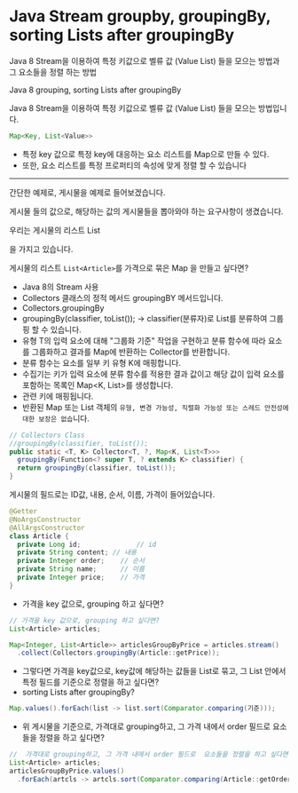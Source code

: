 

# Java Stream groupby, groupingBy, sorting Lists after groupingBy



Java 8 Stream을 이용하여 특정 키값으로 벨류 값 (Value List) 들을 모으는 방법과 그 요소들을 정렬 하는 방법

Java 8 grouping, sorting Lists after groupingBy



Java 8 Stream을 이용하여 특정 키값으로 벨류 값 (Value List) 들을 모으는 방법입니다.

```java
Map<Key, List<Value>>
```

* 특정 key 값으로 특정 key에 대응하는 요소 리스트를 Map으로 만들 수 있다.
* 또한, 요소 리스트를 특정 프로퍼티의 속성에 맞게 정렬 할 수 있습니다

---

간단한 예제로, 게시물을 예제로 들어보겠습니다.

게시물 들의 값으로,  해당하는 값의 게시물들을 뽑아와야 하는 요구사항이 생겼습니다. 

우리는 게시물의 리스트 List<Article>을 가지고 있습니다. 

게시물의 리스트 `List<Article>`를 가격으로 묶은 Map 을 만들고 싶다면?

* Java 8의 Stream 사용
* Collectors 클래스의 정적 메서드 groupingBY 메서드입니다. 
* Collectors.groupingBy
* groupingBy(classifier, toList()); -> classifier(분류자)로 List를 분류하여 그룹핑 할 수 있습니다.
* 유형 T의 입력 요소에 대해 "그룹화 기준" 작업을 구현하고 분류 함수에 따라 요소를 그룹화하고 결과를 Map에 반환하는 Collector를 반환합니다. 
* 분류 함수는 요소를 일부 키 유형 K에 매핑합니다. 
* 수집기는 키가 입력 요소에 분류 함수를 적용한 결과 값이고 해당 값이 입력 요소를 포함하는 목록인 Map<K, List<T>>를 생성합니다.
* 관련 키에 매핑됩니다. 
* 반환된 Map 또는 List 객체의 `유형, 변경 가능성, 직렬화 가능성 또는 스레드 안전성에 대한 보장은 없습`니다.

```java
// Collectors Class
//groupingBy(classifier, toList());  
public static <T, K> Collector<T, ?, Map<K, List<T>>> 
  groupingBy(Function<? super T, ? extends K> classifier) {
  return groupingBy(classifier, toList());
}
```



게시물의 필드로는 ID값, 내용, 순서, 이름, 가격이 들어있습니다.

```java
@Getter
@NoArgsConstructor    
@AllArgsConstructor
class Article {
  private Long id; 				// id
  private String content; // 내용 
  private Integer order;	// 순서
  private String name;		// 이름
  private Integer price;	// 가격
}
```



* 가격을 key 값으로, grouping 하고 싶다면?

```java
// 가격을 key 값으로, grouping 하고 싶다면?
List<Article> articles;

Map<Integer, List<Article>> articlesGroupByPrice = articles.stream()
  .collect(Collectors.groupingBy(Article::getPrice));
```



* 그렇다면 가격을 key값으로, key값에 해당하는 값들을 List로 묶고, 그 List 안에서 특정 필드를 기준으로 정렬을 하고 싶다면?
* sorting Lists after groupingBy?  

```java
Map.values().forEach(list -> list.sort(Comparator.comparing(기준)));
```



* 위 게시물을 기준으로, 가격대로 grouping하고, 그 가격 내에서 order 필드로  요소들을 정렬을 하고 싶다면?

```java
//  가격대로 grouping하고, 그 가격 내에서 order 필드로  요소들을 정렬을 하고 싶다면?
List<Article> articles;
articlesGroupByPrice.values()
  .forEach(artcls -> artcls.sort(Comparator.comparing(Article::getOrder)));
```





